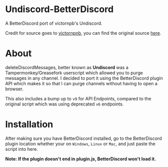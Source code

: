 # Undiscord-BetterDiscord
A BetterDiscord port of victornpb's Undiscord.

Credit for source goes to [victornpnb](https://github.com/victornpb), you can find the original source [here](https://github.com/victornpb/deleteDiscordMessages).

# About

deleteDiscordMessages, better known as **Undiscord** was a Tampermonkey/Greasefork userscript which allowed you to purge messages in any channel.
I decided to port it using the BetterDiscord plugin API which makes it so that I can purge channels without having to open a browser.

This also includes a bump up to `v9` for API Endpoints, compared to the original script which was using deprecated `v6` endpoints.

# Installation

After making sure you have BetterDiscord installed, go to the BetterDiscord plugin location whether your on `Windows`, `Linux` or `Mac`, and just paste the script into here.

**Note: If the plugin doesn't end in plugin.js, BetterDiscord won't load it.**
